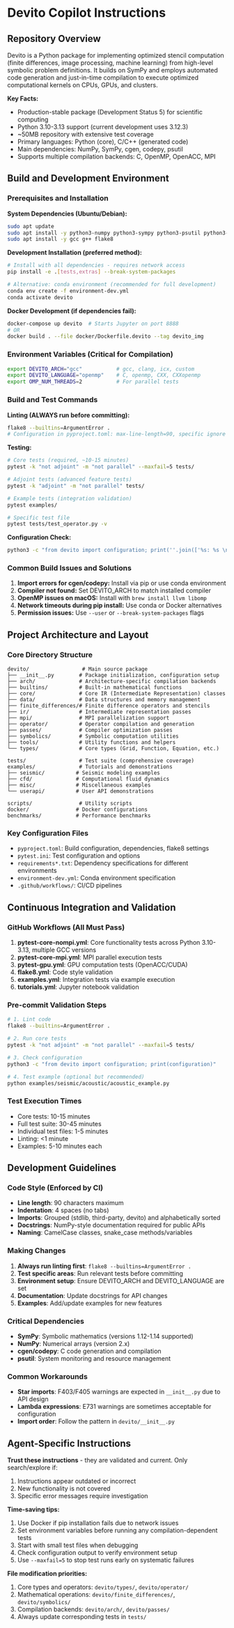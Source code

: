 # Devito Copilot Instructions

## Repository Overview

Devito is a Python package for implementing optimized stencil computation (finite differences, image processing, machine learning) from high-level symbolic problem definitions. It builds on SymPy and employs automated code generation and just-in-time compilation to execute optimized computational kernels on CPUs, GPUs, and clusters.

**Key Facts:**
- Production-stable package (Development Status 5) for scientific computing
- Python 3.10-3.13 support (current development uses 3.12.3)
- ~50MB repository with extensive test coverage
- Primary languages: Python (core), C/C++ (generated code)
- Main dependencies: NumPy, SymPy, cgen, codepy, psutil
- Supports multiple compilation backends: C, OpenMP, OpenACC, MPI

## Build and Development Environment

### Prerequisites and Installation

**System Dependencies (Ubuntu/Debian):**
```bash
sudo apt update
sudo apt install -y python3-numpy python3-sympy python3-psutil python3-pip
sudo apt install -y gcc g++ flake8
```

**Development Installation (preferred method):**
```bash
# Install with all dependencies - requires network access
pip install -e .[tests,extras] --break-system-packages

# Alternative: conda environment (recommended for full development)
conda env create -f environment-dev.yml
conda activate devito
```

**Docker Development (if dependencies fail):**
```bash
docker-compose up devito  # Starts Jupyter on port 8888
# OR
docker build . --file docker/Dockerfile.devito --tag devito_img
```

### Environment Variables (Critical for Compilation)
```bash
export DEVITO_ARCH="gcc"           # gcc, clang, icx, custom
export DEVITO_LANGUAGE="openmp"    # C, openmp, CXX, CXXopenmp
export OMP_NUM_THREADS=2           # For parallel tests
```

### Build and Test Commands

**Linting (ALWAYS run before committing):**
```bash
flake8 --builtins=ArgumentError .
# Configuration in pyproject.toml: max-line-length=90, specific ignore rules
```

**Testing:**
```bash
# Core tests (required, ~10-15 minutes)
pytest -k "not adjoint" -m "not parallel" --maxfail=5 tests/

# Adjoint tests (advanced feature tests)
pytest -k "adjoint" -m "not parallel" tests/

# Example tests (integration validation)
pytest examples/

# Specific test file
pytest tests/test_operator.py -v
```

**Configuration Check:**
```bash
python3 -c "from devito import configuration; print(''.join(['%s: %s \n' % (k, v) for (k, v) in configuration.items()]))"
```

### Common Build Issues and Solutions

1. **Import errors for cgen/codepy:** Install via pip or use conda environment
2. **Compiler not found:** Set DEVITO_ARCH to match installed compiler
3. **OpenMP issues on macOS:** Install with `brew install llvm libomp`
4. **Network timeouts during pip install:** Use conda or Docker alternatives
5. **Permission issues:** Use `--user` or `--break-system-packages` flags

## Project Architecture and Layout

### Core Directory Structure
```
devito/                 # Main source package
├── __init__.py        # Package initialization, configuration setup
├── arch/              # Architecture-specific compilation backends
├── builtins/          # Built-in mathematical functions
├── core/              # Core IR (Intermediate Representation) classes
├── data/              # Data structures and memory management
├── finite_differences/# Finite difference operators and stencils
├── ir/                # Intermediate representation passes
├── mpi/               # MPI parallelization support
├── operator/          # Operator compilation and generation
├── passes/            # Compiler optimization passes
├── symbolics/         # Symbolic computation utilities
├── tools/             # Utility functions and helpers
└── types/             # Core types (Grid, Function, Equation, etc.)

tests/                 # Test suite (comprehensive coverage)
examples/              # Tutorials and demonstrations
├── seismic/          # Seismic modeling examples
├── cfd/              # Computational fluid dynamics
├── misc/             # Miscellaneous examples
└── userapi/          # User API demonstrations

scripts/               # Utility scripts
docker/               # Docker configurations
benchmarks/           # Performance benchmarks
```

### Key Configuration Files
- `pyproject.toml`: Build configuration, dependencies, flake8 settings
- `pytest.ini`: Test configuration and options
- `requirements*.txt`: Dependency specifications for different environments
- `environment-dev.yml`: Conda environment specification
- `.github/workflows/`: CI/CD pipelines

## Continuous Integration and Validation

### GitHub Workflows (All Must Pass)
1. **pytest-core-nompi.yml**: Core functionality tests across Python 3.10-3.13, multiple GCC versions
2. **pytest-core-mpi.yml**: MPI parallel execution tests
3. **pytest-gpu.yml**: GPU computation tests (OpenACC/CUDA)
4. **flake8.yml**: Code style validation
5. **examples.yml**: Integration tests via example execution
6. **tutorials.yml**: Jupyter notebook validation

### Pre-commit Validation Steps
```bash
# 1. Lint code
flake8 --builtins=ArgumentError .

# 2. Run core tests
pytest -k "not adjoint" -m "not parallel" --maxfail=5 tests/

# 3. Check configuration
python3 -c "from devito import configuration; print(configuration)"

# 4. Test example (optional but recommended)
python examples/seismic/acoustic/acoustic_example.py
```

### Test Execution Times
- Core tests: 10-15 minutes
- Full test suite: 30-45 minutes
- Individual test files: 1-5 minutes
- Linting: <1 minute
- Examples: 5-10 minutes each

## Development Guidelines

### Code Style (Enforced by CI)
- **Line length**: 90 characters maximum
- **Indentation**: 4 spaces (no tabs)
- **Imports**: Grouped (stdlib, third-party, devito) and alphabetically sorted
- **Docstrings**: NumPy-style documentation required for public APIs
- **Naming**: CamelCase classes, snake_case methods/variables

### Making Changes
1. **Always run linting first**: `flake8 --builtins=ArgumentError .`
2. **Test specific areas**: Run relevant tests before committing
3. **Environment setup**: Ensure DEVITO_ARCH and DEVITO_LANGUAGE are set
4. **Documentation**: Update docstrings for API changes
5. **Examples**: Add/update examples for new features

### Critical Dependencies
- **SymPy**: Symbolic mathematics (versions 1.12-1.14 supported)
- **NumPy**: Numerical arrays (version 2.x)
- **cgen/codepy**: C code generation and compilation
- **psutil**: System monitoring and resource management

### Common Workarounds
- **Star imports**: F403/F405 warnings are expected in `__init__.py` due to API design
- **Lambda expressions**: E731 warnings are sometimes acceptable for configuration
- **Import order**: Follow the pattern in `devito/__init__.py`

## Agent-Specific Instructions

**Trust these instructions** - they are validated and current. Only search/explore if:
1. Instructions appear outdated or incorrect
2. New functionality is not covered
3. Specific error messages require investigation

**Time-saving tips:**
1. Use Docker if pip installation fails due to network issues
2. Set environment variables before running any compilation-dependent tests
3. Start with small test files when debugging
4. Check configuration output to verify environment setup
5. Use `--maxfail=5` to stop test runs early on systematic failures

**File modification priorities:**
1. Core types and operators: `devito/types/`, `devito/operator/`
2. Mathematical operations: `devito/finite_differences/`, `devito/symbolics/`
3. Compilation backends: `devito/arch/`, `devito/passes/`
4. Always update corresponding tests in `tests/`